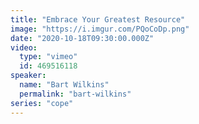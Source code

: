 ```yaml
---
title: "Embrace Your Greatest Resource"
image: "https://i.imgur.com/PQoCoDp.png"
date: "2020-10-18T09:30:00.000Z"
video:
  type: "vimeo"
  id: 469516118
speaker:
  name: "Bart Wilkins"
  permalink: "bart-wilkins"
series: "cope"
---
```

